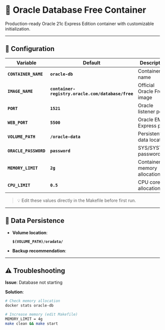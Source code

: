 # **🏦 Oracle Database Free Container**

Production-ready Oracle 21c Express Edition container with customizable initialization.

---

## **🔧 Configuration**

| **Variable** | **Default** | **Description** |
| --- | --- | --- |
| **`CONTAINER_NAME`** | **`oracle-db`** | Container name |
| **`IMAGE_NAME`** | **`container-registry.oracle.com/database/free`** | Official Oracle Free image |
| **`PORT`** | **`1521`** | Oracle listener port |
| **`WEB_PORT`** | **`5500`** | Oracle EM Express port |
| **`VOLUME_PATH`** | **`/oracle-data`** | Persistent data location |
| **`ORACLE_PASSWORD`** | **`password`** | SYS/SYSTEM password |
| **`MEMORY_LIMIT`** | **`2g`** | Container memory allocation |
| **`CPU_LIMIT`** | **`0.5`** | CPU cores allocation |

> 💡 Edit these values directly in the Makefile before first run.
>

---

## **💾 Data Persistence**

- **Volume location**:
    
    **`$(VOLUME_PATH)/oradata/`**
    
- **Backup recommendation**:

---

## **⚠️ Troubleshooting**

**Issue**: Database not starting

**Solution**:

```bash
# Check memory allocation
docker stats oracle-db

# Increase memory (edit Makefile)
MEMORY_LIMIT = 4g
make clean && make start
```
